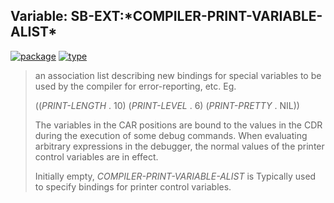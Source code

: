 ## Variable: SB-EXT:\*COMPILER-PRINT-VARIABLE-ALIST\*
[![package](https://img.shields.io/badge/Package-SB--EXT-5f9ea0.svg?style=social&colorA=999999)](../) [![type](https://img.shields.io/badge/Type-Variable-5f9ea0.svg?style=social&colorA=999999)](../#variable) 

> an association list describing new bindings for special variables
> to be used by the compiler for error-reporting, etc. Eg.
> 
> ((*PRINT-LENGTH* . 10) (*PRINT-LEVEL* . 6) (*PRINT-PRETTY* . NIL))
> 
> The variables in the CAR positions are bound to the values in the CDR
> during the execution of some debug commands. When evaluating arbitrary
> expressions in the debugger, the normal values of the printer control
> variables are in effect.
> 
> Initially empty, *COMPILER-PRINT-VARIABLE-ALIST* is Typically used to
> specify bindings for printer control variables.

